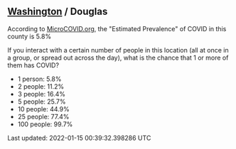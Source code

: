 
## [Washington](/united-states/washington) / Douglas

According to [MicroCOVID.org](http://microcovid.org),
the "Estimated Prevalence" of COVID in this county is 5.8%

If you interact with a certain number of people in this location
(all at once in a group, or spread out across the day), what is the chance that
1 or more of them has COVID?

- 1 person: 5.8%
- 2 people: 11.2%
- 3 people: 16.4%
- 5 people: 25.7%
- 10 people: 44.9%
- 25 people: 77.4%
- 100 people: 99.7%

Last updated: 2022-01-15 00:39:32.398286 UTC
